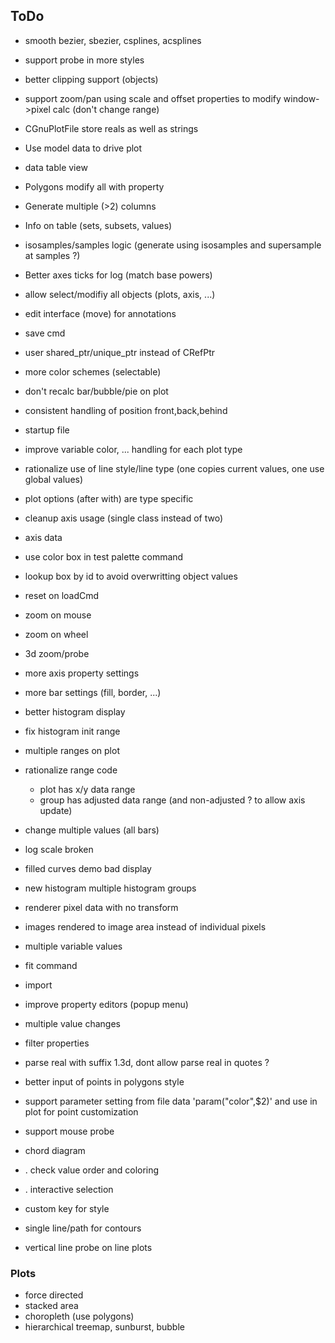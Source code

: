 ## ToDo

  + smooth bezier, sbezier, csplines, acsplines
  + support probe in more styles
  + better clipping support (objects)
  + support zoom/pan using scale and offset properties to modify window->pixel calc (don't change range)
  + CGnuPlotFile store reals as well as strings
  + Use model data to drive plot
  + data table view
  + Polygons modify all with property
  + Generate multiple (>2) columns
  + Info on table (sets, subsets, values)

  + isosamples/samples logic (generate using isosamples and supersample at samples ?)

  + Better axes ticks for log (match base powers)
  + allow select/modifiy all objects (plots, axis, ...)
  + edit interface (move) for annotations
  + save cmd
  + user shared_ptr/unique_ptr instead of CRefPtr
  + more color schemes (selectable)
  + don't recalc bar/bubble/pie on plot
  + consistent handling of position front,back,behind
  + startup file
  + improve variable color, ... handling for each plot type
  + rationalize use of line style/line type (one copies current values, one use global values)
  + plot options (after with) are type specific
  + cleanup axis usage (single class instead of two)
  + axis data
  + use color box in test palette command
  + lookup box by id to avoid overwritting object values
  + reset on loadCmd

  + zoom on mouse
  + zoom on wheel
  + 3d zoom/probe

  + more axis property settings
  + more bar settings (fill, border, ...)
  + better histogram display
  + fix histogram init range
  + multiple ranges on plot

  + rationalize range code
    + plot has x/y data range
    + group has adjusted data range (and non-adjusted ? to allow axis update)

  + change multiple values (all bars)

  + log scale broken
  + filled curves demo bad display

  + new histogram multiple histogram groups

  + renderer pixel data with no transform
  + images rendered to image area instead of individual pixels

  + multiple variable values

  + fit command
  + import

  + improve property editors (popup menu)
  + multiple value changes
  + filter properties

  + parse real with suffix 1.3d, dont allow parse real in quotes ?

  + better input of points in polygons style

  + support parameter setting from file data 'param("color",$2)'
    and use in plot for point customization

  + support mouse probe

  + chord diagram
  + . check value order and coloring
  + . interactive selection

  + custom key for style

  + single line/path for contours
  + vertical line probe on line plots

### Plots
 + force directed
 + stacked area
 + choropleth (use polygons)
 + hierarchical treemap, sunburst, bubble
